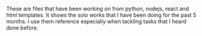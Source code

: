 These are files that have been working on from python, nodejs, react and html templates.
It shows the solo works that I have been doing for the past 5 months.
I use them reference especially when tackling tasks that I heard done before.
